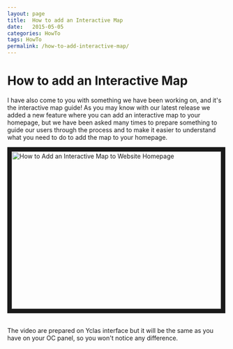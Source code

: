 ```yaml
---
layout: page
title:  How to add an Interactive Map
date:   2015-05-05
categories: HowTo
tags: HowTo
permalink: /how-to-add-interactive-map/
---
```

# How to add an Interactive Map

I have also come to you with something we have been working on, and it's the interactive map guide! As you may know with our latest release we added a new feature where you can add an interactive map to your homepage, but we have been asked many times to prepare something to guide our users through the process and to make it easier to understand what you need to do to add the map to your homepage.

<a href="http://www.youtube.com/watch?feature=player_embedded&v=nB92HbjVCbM
" target="_blank"><img src="http://img.youtube.com/vi/nB92HbjVCbM/0.jpg" 
alt="How to Add an Interactive Map to Website Homepage" width="480" height="360" border="10" /></a>

<br>
The video are prepared on Yclas interface but it will be the same as you have on your OC panel, so you won't notice any difference.

